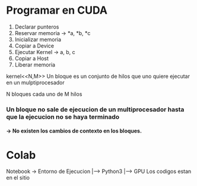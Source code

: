 #  Programar en CUDA

1. Declarar punteros
2. Reservar memoria  -> *a, *b, *c
3. Inicializar memoria
4. Copiar a Device
5. Ejecutar Kernel -> a, b, c
6. Copiar a Host
7. Liberar memoria

kernel<<N,M>> Un bloque es un conjunto de hilos que uno quiere ejecutar en un mulptiprocesador

N bloques cada uno de M hilos
 ### Un bloque no sale de ejecucion de un multiprocesador hasta que la ejecucion no se haya terminado 
 #### -> No existen los cambios de contexto en los bloques.

# Colab
 Notebook -> Entorno de Ejecucion
|--> Python3
|--> GPU
Los codigos estan en el sitio